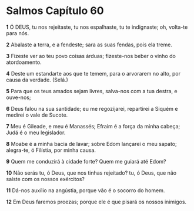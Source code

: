 # Salmos Capítulo 60

**1** 	Ó DEUS, tu nos rejeitaste, tu nos espalhaste, tu te indignaste; oh, volta-te para nós.

**2** 	Abalaste a terra, e a fendeste; sara as suas fendas, pois ela treme.

**3** 	Fizeste ver ao teu povo coisas árduas; fizeste-nos beber o vinho do atordoamento.

**4** 	Deste um estandarte aos que te temem, para o arvorarem no alto, por causa da verdade. (Selá.)

**5** 	Para que os teus amados sejam livres, salva-nos com a tua destra, e ouve-nos;

**6** 	Deus falou na sua santidade; eu me regozijarei, repartirei a Siquém e medirei o vale de Sucote.

**7** 	Meu é Gileade, e meu é Manassés; Efraim é a força da minha cabeça; Judá é o meu legislador.

**8** 	Moabe é a minha bacia de lavar; sobre Edom lançarei o meu sapato; alegra-te, ó Filístia, por minha causa.

**9** 	Quem me conduzirá à cidade forte? Quem me guiará até Edom?

**10** 	Não serás tu, ó Deus, que nos tinhas rejeitado? tu, ó Deus, que não saíste com os nossos exércitos?

**11** 	Dá-nos auxílio na angústia, porque vão é o socorro do homem.

**12** 	Em Deus faremos proezas; porque ele é que pisará os nossos inimigos.

